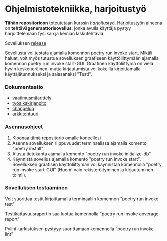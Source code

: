 # Ohjelmistotekniikka, harjoitustyö


**Tähän repositorioon** toteutetaan kurssin *harjoitustyö*. Harjoitustyön aiheena on **tehtävägeneraattorisovellus**, jonka avulla käyttäjä pystyy harjoittelemaan fysiikan ja kemian laskutehtäviä.

Sovelluksen [release](https://github.com/kirsikkahiltunen/ot-harjoitustyo/releases/tag/viikko5)

Sovellusta voi testata ajamalla komennon poetry run invoke start. Mikäli haluat, voit myös tutustua sovelluksen graafiseen käyttöliittymään ajamalla komennon poetry run invoke start-GUI. Graafinen käyttöliittymä on vielä hyvin keskeneräinen, mutta kirjautumista voi kokeilla kirjoittamalla käyttäjätunnukseksi ja salasanaksi "Testi". 


### Dokumentaatio

- [vaatimusmäärittely](https://github.com/kirsikkahiltunen/ot-harjoitustyo/blob/master/dokumentaatio/vaatimusmaarittely.md)
- [työaikakirjanpito](https://github.com/kirsikkahiltunen/ot-harjoitustyo/blob/master/dokumentaatio/tyoaikakirjanpito.md)
- [changelog](https://github.com/kirsikkahiltunen/ot-harjoitustyo/blob/master/dokumentaatio/changelog.md)
- [arkkitehtuuri](https://github.com/kirsikkahiltunen/ot-harjoitustyo/blob/master/dokumentaatio/arkkitehtuuri.md)

### Asennusohjeet

1. Kloonaa tämä repositorio omalle koneellesi
2. Asenna sovelluksen riippuvuudet terminaalissa ajamalla komento "poetry install"
3. Alusta tietokanta ajamalla komento "poetry run invoke initialize-db"
4. Käynnistä sovellus ajamalla komento "poetry run invoke start". Sovelluksen graafisen käyttöliittymän voi käynnistää komennolla "poetry run invoke start-GUI" (Huom! vain rekisteröityminen ja kirjautuminen toimii).

### Sovelluksen testaaminen 

Voit suorittaa testit kirjoittamalla terminaaliin komennon "poetry run invoke test"

Testikattavuusraportin saa luotua komennolla "poetry run invoke coverage-report"

Pylint-tarkistuksen pystyyy suorittamaan komennolla "poetry run invoke lint"